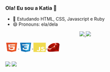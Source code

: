 ### Ola! Eu sou a Katia 👋


- 🌱 Estudando HTML, CSS, Javascript e Ruby
- 😄 Pronouns: ela/dela

<div align="center">
  <a href="https://github.com/katiarodrigues">
  <img height="140em" src="https://github-readme-stats.vercel.app/api?username=katiarodrigues&show_icons=true&theme=dark&include_all_commits=true&count_private=true"/>
  <img height="140em" src="https://github-readme-stats.vercel.app/api/top-langs/?username=katiarodrigues&layout=compact&langs_count=7&theme=dark"/>
</div>
  
  <div style="display: inline_block"><br>
  <img align="center" alt="katia-HTML" height="30" width="40" src="https://raw.githubusercontent.com/devicons/devicon/master/icons/html5/html5-original.svg">
  <img align="center" alt="katia-CSS" height="30" width="40" src="https://raw.githubusercontent.com/devicons/devicon/master/icons/css3/css3-original.svg">
  <img align="center" alt="katia-Js" height="30" width="40" src="https://raw.githubusercontent.com/devicons/devicon/master/icons/javascript/javascript-plain.svg">
  <img align="center" alt="katia-ruby" height="30" width="40" src="https://raw.githubusercontent.com/devicons/devicon/master/icons/ruby/ruby-original.svg">
    
   ##
    
   <a href="https://www.linkedin.com/in/katia-rodrigues-69034821b/" target="_blank"><img src="https://img.shields.io/badge/-LinkedIn-%230077B5?style=for-the-badge&logo=linkedin&logoColor=white" target="_blank"></a> 
     <a href = "mailto:krodrigues.quimica@gmail.com"><img src="https://img.shields.io/badge/-Gmail-%23333?style=for-the-badge&logo=gmail&logoColor=red" target="_blank"></a>
    
  
